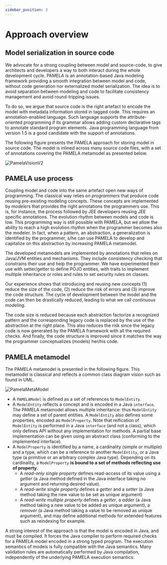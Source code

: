 ```yaml
---
sidebar_position: 3
---
```


# Approach overview

## Model serialization in source code

We advocate for a strong coupling between model and source-code, to give architects and developers a way to both interact during the whole development cycle. PAMELA is an annotation-based Java modeling framework providing a smooth integration between model and code, without code generation nor externalized model serialization. The idea is to avoid separation between modeling and code to facilitate consistency management and avoid round-tripping issues.

To do so, we argue that source code is the right artefact to encode the model with metadata information stored in tagged code. This requires an annotation-enabled language. Such language supports the attribute-oriented programming if its grammar allows adding custom declarative tags to annotate standard program elements. Java programming language from version 1.5 is a good candidate with the support of annotations.

The following figure presents the PAMELA approach for storing model in source code. The model is inlined across many source code files, with a set of annotations covering the PAMELA metamodel as presented below.

![PamelaVisionV2](/images/PamelaVisionV2.png)

[//]: # (@Sylvain, je ne suis pas sur que l'on comprenne bien que le modele est dans les fichiers Java)
[//]: # (@Sylvain, avant tu n'as jamais evoqué le fait que cela permet des model @ runtime aussi)

## PAMELA use process

Coupling model and code into the same artefact open new ways of programming. The classical way relies on
*programmers* that produce code reusing pre-existing modeling concepts. These concepts are implemented
by *modelers* that provides the right annotations the programmers use. This is, for instance, the
process followed by JEE developers reusing JEE specific annotations. The evolution rhythm between models
and code is low. This programming way is still possible with PAMELA, but we allow the ability to reach a
high evolution rhythm when the programmer becomes also the modeler. In fact, when a pattern, an abstraction,
a generalization is identified by the programmer, s/he can use PAMELA to develop and capitalize on this
abstraction by increasing PAMELA metamodel.

The developed metamodels are implemented by annotations that relies on Java/JVM entities and mechanisms. They include consistency checking that constrains their use and help the programmer. We have experimented their use with setter/getter to define POJO entities, with traits to implement multiple inheritance or roles and rules to set security rules on classes.

Our experience shows that introducing and reusing new concepts (1) reduce the size of the code, (2) reduce the risk of errors and (3) improve the code structure. The cycle of development between the model and the code can then be drastically reduced, leading to what we call *continuous modeling*.

The code size is reduced because each abstraction factorize a recognized pattern and the corresponding legacy code is replaced by the use of the abstraction at the right place. This also reduces the risk since the legacy code is now generated by the PAMELA framework with all the required checks. And finally, the code structure is improved since it matches the way the programmer conceptualizes (models) her/his code.

## PAMELA metamodel

The PAMELA metamodel is presented in the following figure.
This metamodel is classical and reflects a common class diagram vision such as found in UML.

![PamelaMetaModel](/images/PamelaMetaModel.png)

- A `PAMELAModel` is defined as a set of references to `ModelEntity`.
- A `ModelEntity` reflects a concept and is encoded in a Java `interface`. The PAMELA metamodel allows multiple inheritance: thus `ModelEntity` may define a set of parent entities. A `ModelEntity` also defines some properties, encoded as `ModelProperty`. Note that reification of `ModelEntity` is performed in a Java `interface` (and not a class), which only defines API without any implementation for methods. A partial base implementation can be given using an abstract class (conforming to the implemented interface).
- A `ModelProperty` is identified by a name, a cardinality (simple or multiple) and a type, which can be a reference to another `ModelEntity`, or a Java type (a primitive or an arbitrary complex Java type). Depending on its cardinality, a `ModelProperty` **is bound to a set of methods reflecting use of property**.
    - A *read-only single property* defines read-access of its value using a *getter* (a Java method defined in the Java interface taking no argument and returning desired value).
    - A *read-write single property* defines a *getter* and a *setter* (a Java method taking the new value to be set as unique argument)
    - A *read-write multiple property* defines a *getter*, a *adder* (a Java method taking a new value to be added as unique argument), a *remover* (a Java method taking a value to be removed as unique argument), and may define additional methods for extended features such as reindexing for example.

A strong interest of the approach is that the model is encoded in Java, and must be compiled. It forces the Java compiler to perform required checks for a PAMELA model encoded in a strong typed program. The execution semantics of models is fully compatible with the Java semantics. Many validation rules are automatically performed by Java compilation, independently of the underlying PAMELA execution semantics.
